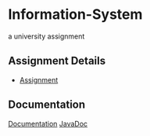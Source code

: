 # Information-System
a university assignment
## Assignment Details

 - [Assignment](https://github.com/cyntrapl/Information-System/blob/main/T8.pdf)



## Documentation

[Documentation](https://docs.google.com/document/d/1aXu8zqh4JiQTXQegtLTeW5MBH_GfACwK11bGZVx8raE/edit?usp=sharing)
[JavaDoc](https://cyntrapl.github.io/IS_JavaDoc/)

